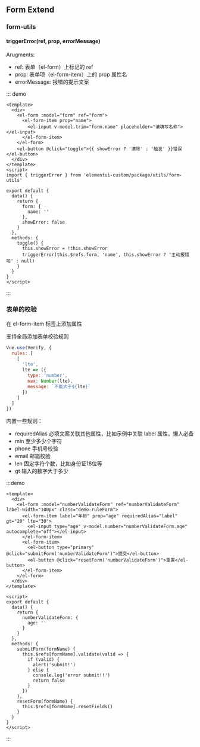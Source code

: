 ## Form Extend

### form-utils

#### triggerError(ref, prop, errorMessage)

Arugments:

- ref: 表单（el-form）上标记的 ref
- prop: 表单项（el-form-item）上的 prop 属性名
- errorMessage: 报错的提示文案

::: demo

```vue
<template>
  <div>
    <el-form :model="form" ref="form">
      <el-form-item prop="name">
        <el-input v-model.trim="form.name" placeholder="请填写名称"></el-input>
      </el-form-item>
    </el-form>
    <el-button @click="toggle">{{ showError ? '清除' : '触发' }}错误</el-button>
  </div>
</template>
<script>
import { triggerError } from 'elementui-custom/package/utils/form-utils'

export default {
  data() {
    return {
      form: {
        name: ''
      },
      showError: false
    }
  },
  methods: {
    toggle() {
      this.showError = !this.showError
      triggerError(this.$refs.form, 'name', this.showError ? '主动报错啦' : null)
    }
  }
}
</script>
```

:::

### 表单的校验

在 el-form-item 标签上添加属性

支持全局添加表单校验规则

```js
Vue.use(Verify, {
  rules: [
    [
      'lte',
      lte => ({
        type: 'number',
        max: Number(lte),
        message: `不能大于${lte}`
      })
    ]
  ]
})
```

内置一些规则：

- requiredAlias 必填文案关联其他属性，比如示例中关联 label 属性，懒人必备
- min 至少多少个字符
- phone 手机号校验
- email 邮箱校验
- len 固定字符个数，比如身份证18位等
- gt 输入的数字大于多少

:::demo

```vue
<template>
  <div>
    <el-form :model="numberValidateForm" ref="numberValidateForm" label-width="100px" class="demo-ruleForm">
      <el-form-item label="年龄" prop="age" requiredAlias="label" gt="20" lte="30">
        <el-input type="age" v-model.number="numberValidateForm.age" autocomplete="off"></el-input>
      </el-form-item>
      <el-form-item>
        <el-button type="primary" @click="submitForm('numberValidateForm')">提交</el-button>
        <el-button @click="resetForm('numberValidateForm')">重置</el-button>
      </el-form-item>
    </el-form>
  </div>
</template>

<script>
export default {
  data() {
    return {
      numberValidateForm: {
        age: ''
      }
    }
  },
  methods: {
    submitForm(formName) {
      this.$refs[formName].validate(valid => {
        if (valid) {
          alert('submit!')
        } else {
          console.log('error submit!!')
          return false
        }
      })
    },
    resetForm(formName) {
      this.$refs[formName].resetFields()
    }
  }
}
</script>
```

:::

